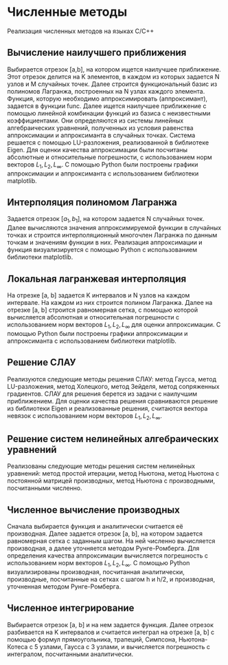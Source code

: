 # Численные методы
Реализация численных методов на языках C/C++

## Вычисление наилучшего приближения  

Выбирается отрезок [a,b], на  котором ищется наилучшее приближение. Этот отрезок делится на K элементов, в каждом из которых задается N узлов и M случайных точек. Далее строится функциональный базис из полиномов Лагранжа, построенных на N узлах каждого элемента.
Функция, которую необходимо аппроксимировать (аппроксимант), задается в функции func. Далее ищется наилучшее приближение с помощью линейной комбинации функций из базиса с неизвестными коэффициентами. Они определяются из системы линейных алгебраических уравнений, полученных из условия равенства аппроксимации и аппроксиманта в случайных точках. Система решается с помощью LU-разложения, реализованной в библиотеке Eigen. Для оценки качества аппроксимации были посчитаны абсолютные и относительные погрешности, с использованием норм векторов $L_1, L_2, L_{\infty}$. С помощью Python были построены графики аппроксимации и аппроксиманта с использованием библиотеки matplotlib.  

## Интерполяция полиномом Лагранжа  

Задается отрезок $[a_1, b_1]$, на котором задается N случайных точек. Далее вычисляются значения аппроксимируемой функции в случайных точках и строится интерполяционный многочлен Лагранжа по данным точкам и значениям функции в них. Реализация аппроксимации и функция визуализируется с помощью Python с использованием библиотеки matplotlib.

## Локальная лагранжевая интерполяция  

На отрезке [a, b] задается K интервалов и N узлов на каждом интервале. На каждом из них строится полином Лагранжа. Далее на отрезке [a, b] строится равномерная сетка, с помощью которой вычисляется абсолютная и относительная погрешности с использованием норм векторов $L_1, L_2, L_{\infty}$ для оценки аппроксимации. С помощью Python были построены графики аппроксимации и аппроксиманта с использованием библиотеки matplotlib.  

## Решение СЛАУ  

Реализуются следующие методы решения СЛАУ: метод Гаусса, метод LU-разложения, метод Холецкого, метод Зейделя, метод сопряженных градиентов. СЛАУ для решения берется из задачи с наилучшим приближением. Для оценки качества решения сравниваются решение из библиотеки Eigen и реализованные решения, считаются вектора невязок с использованием норм векторов $L_1, L_2, L_{\infty}$.  

## Решение систем нелинейных алгебраических уравнений  

Реализованы следующие методы решения систем нелинейных уравнений: метод простой итерации, метод Ньютона, метод Ньютона с постоянной матрицей производных, метод Ньютона с производными, посчитанными численно. 

## Численное вычисление производных  

Сначала выбирается функция и аналитически считается её производная. Далее задается отрезок [a, b], на котором задается равномерная сетка с заданным шагом. На ней численно вычисляется производная, а далее уточняется методом Рунге-Ромберга. Для определения качества аппроксимации вычисляется погрешность с использованием норм векторов $L_1, L_2, L_{\infty}$. С помощью Python визуализированы производная, посчитанная аналитически, производные, посчитанные на сетках с шагом h и h/2, и производная, уточненная методом Рунге-Ромберга.  

## Численное интегрирование  

Выбирается отрезок [a, b] и на нем задается функция. Далее отрезок разбивается на K интервалов и считается интеграл на отрезке [a, b] с помощью формул прямоугольника, трапеций, Симпсона, Ньютона-Котеса с 5 узлами, Гаусса с 3 узлами, и вычисляется погрешность с интегралом, посчитанными аналитически. 
